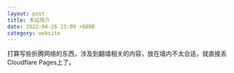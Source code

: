 ```yaml
---
layout: post
title: 本站简介
date: 2022-04-26 23:09 +0800
category: website
---
```

打算写些折腾网络的东西，涉及到翻墙相关的内容，放在墙内不太合适，就直接丢Cloudflare Pages上了。
